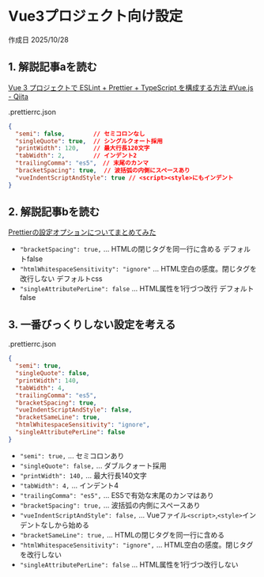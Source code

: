 # Vue3プロジェクト向け設定

作成日 2025/10/28

## 1. 解説記事aを読む

[Vue 3 プロジェクトで ESLint + Prettier + TypeScript を構成する方法 #Vue.js - Qiita](https://qiita.com/YutoYasunaga/items/d1402d226d5d6f0dabad)

.prettierrc.json

```json
{
  "semi": false,        // セミコロンなし
  "singleQuote": true,  // シングルクォート採用
  "printWidth": 120,    // 最大行長120文字
  "tabWidth": 2,        // インデント2
  "trailingComma": "es5",　// 末尾のカンマ
  "bracketSpacing": true,  // 波括弧の内側にスペースあり
  "vueIndentScriptAndStyle": true // <script><style>にもインデント
}
```

## 2. 解説記事bを読む

[Prettierの設定オプションについてまとめてみた](https://zenn.dev/rescuenow/articles/c07dd571dfe10f)

- `"bracketSpacing": true,` ... HTMLの閉じタグを同一行に含める デフォルトfalse
- `"htmlWhitespaceSensitivity": "ignore"` ... HTML空白の感度。閉じタグを改行しない デフォルトcss
- `"singleAttributePerLine": false` ... HTML属性を1行づつ改行 デフォルトfalse

## 3. 一番びっくりしない設定を考える

.prettierrc.json

```json
{
  "semi": true,
  "singleQuote": false,
  "printWidth": 140,
  "tabWidth": 4,
  "trailingComma": "es5",
  "bracketSpacing": true,
  "vueIndentScriptAndStyle": false,
  "bracketSameLine": true,
  "htmlWhitespaceSensitivity": "ignore",
  "singleAttributePerLine": false
}
```

- `"semi": true,` ... セミコロンあり
- `"singleQuote": false,` ... ダブルクォート採用
- `"printWidth": 140,` ... 最大行長140文字
- `"tabWidth": 4,` ... インデント4
- `"trailingComma": "es5",` ... ES5で有効な末尾のカンマはあり
- `"bracketSpacing": true,` ... 波括弧の内側にスペースあり
- `"vueIndentScriptAndStyle": false,` ... Vueファイル`<script>`,`<style>`インデントなしから始める
- `"bracketSameLine": true,` ... HTMLの閉じタグを同一行に含める
- `"htmlWhitespaceSensitivity": "ignore",` ... HTML空白の感度。閉じタグを改行しない
- `"singleAttributePerLine": false` ... HTML属性を1行づつ改行しない
